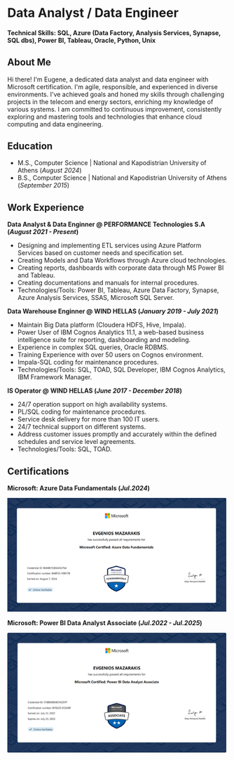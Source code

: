 # Data Analyst / Data Engineer
#### Technical Skills: SQL, Azure (Data Factory, Analysis Services, Synapse, SQL dbs), Power BI, Tableau, Oracle, Python, Unix


## About Me
Hi there! I'm Eugene, a dedicated data analyst and data engineer with Microsoft certification. I'm agile, responsible, and experienced in diverse environments. I've achieved goals and honed my skills through challenging projects in the telecom and energy sectors, enriching my knowledge of various systems. I am committed to continuous improvement, consistently exploring and mastering tools and technologies that enhance cloud computing and data engineering.

## Education   		
- M.S., Computer Science  | National and Kapodistrian University of Athens (_August 2024_)	 			        		
- B.S., Computer Science  | National and Kapodistrian University of Athens (_September 2015_)


## Work Experience
**Data Analyst & Data Enginner @ PERFORMANCE Technologies S.A (_August 2021 - Present_)**
- Designing and implementing ETL services using Azure Platform Services based on customer needs and specification set. 
- Creating Models and Data Workflows through Azure cloud technologies. 
- Creating reports, dashboards with corporate data through MS Power BI and Tableau. 
- Creating documentations and manuals for internal procedures.
- Technologies/Tools: Power BI, Tableau, Azure Data Factory, Synapse, Azure Analysis Services, SSAS, Microsoft SQL Server.


**Data Warehouse Enginner @ WIND HELLAS (_January 2019 - July 2021_)**
- Maintain Big Data platform (Cloudera HDFS, Hive, Impala).
- Power User of IBM Cognos Analytics 11.1, a web-based business intelligence suite for reporting, dashboarding and modeling.
- Experience in complex SQL queries, Oracle RDBMS. 
- Training Experience with over 50 users on Cognos environment. 
- Impala-SQL coding for maintenance procedures. 
- Technologies/Tools: SQL, TOAD, SQL Developer, IBM Cognos Analytics, IBM Framework Manager.

**IS Operator @ WIND HELLAS (_June 2017 - December 2018_)**
- 24/7 operation support on high availability systems. 
- PL/SQL coding for maintenance procedures. 
- Service desk delivery for more than 100 IT users. 
- 24/7 technical support on different systems. 
- Address customer issues promptly and accurately within the defined schedules and service level agreements. 
- Technologies/Tools: SQL, TOAD.
  
## Certifications
**Microsoft: Azure Data Fundamentals (_Jul.2024_)**

![DataCertification](/assets/Img/Data_Fundamentals.png)


**Microsoft: Power BI Data Analyst Associate (_Jul.2022 - Jul.2025_)**

![PowerBICertification](/assets/Img/Power_BI.png)
